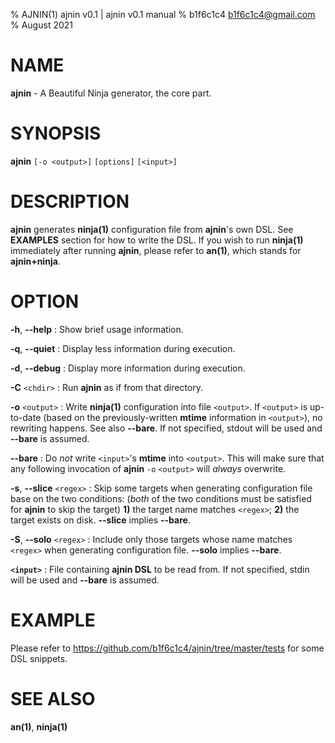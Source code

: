 % AJNIN(1) ajnin v0.1 | ajnin v0.1 manual
% b1f6c1c4 <b1f6c1c4@gmail.com>
% August 2021

# NAME

**ajnin** - A Beautiful Ninja generator, the core part.

# SYNOPSIS

**ajnin** `[-o <output>]` `[options]` `[<input>]`

# DESCRIPTION

**ajnin** generates **ninja(1)** configuration file from **ajnin**'s own DSL.
See **EXAMPLES** section for how to write the DSL.
If you wish to run **ninja(1)** immediately after running **ajnin**,
please refer to **an(1)**, which stands for **ajnin+ninja**.

# OPTION

**-h**, **--help**
: Show brief usage information.

**-q**, **--quiet**
: Display less information during execution.

**-d**, **--debug**
: Display more information during execution.

**-C** `<chdir>`
: Run **ajnin** as if from that directory.

**-o** `<output>`
: Write **ninja(1)** configuration into file `<output>`.
If `<output>` is up-to-date
(based on the previously-written **mtime** information in `<output>`),
no rewriting happens.
See also **--bare**.
If not specified, stdout will be used and **--bare** is assumed.

**--bare**
: Do *not* write `<input>`'s **mtime** into `<output>`.
This will make sure that any following invocation of
**ajnin** `-o` `<output>` will *always* overwrite.

**-s**, **--slice** `<regex>`
: Skip some targets when generating configuration file base on the two conditions:
(*both* of the two conditions must be satisfied for **ajnin** to skip the target)
**1)** the target name matches `<regex>`;
**2)** the target exists on disk.
**--slice** implies **--bare**.

**-S**, **--solo** `<regex>`
: Include only those targets whose name matches `<regex>`
when generating configuration file.
**--solo** implies **--bare**.

**`<input>`**
: File containing **ajnin DSL** to be read from.
If not specified, stdin will be used and **--bare** is assumed.

# EXAMPLE

Please refer to <https://github.com/b1f6c1c4/ajnin/tree/master/tests> for some DSL snippets.

# SEE ALSO

**an(1)**, **ninja(1)**
